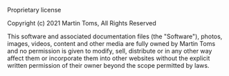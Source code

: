 Proprietary license

Copyright (c) 2021 Martin Toms, All Rights Reserved

This software and associated documentation files (the "Software"), photos, images, videos, content and other media are fully owned by Martin Toms and no permission is given to modify, sell, distribute or in any other way affect them or incorporate them into other websites without the explicit written permission of their owner beyond the scope permitted by laws.